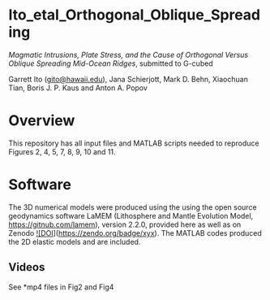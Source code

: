 # Ito\_etal\_Orthogonal\_Oblique\_Spreading



*Magmatic Intrusions, Plate Stress, and the Cause of Orthogonal Versus Oblique Spreading Mid-Ocean Ridges*, submitted to G-cubed



Garrett Ito (gito@hawaii.edu), Jana Schierjott, Mark D. Behn, Xiaochuan Tian, Boris J. P. Kaus and Anton A. Popov



# Overview

This repository has all input files and MATLAB scripts needed to reproduce Figures 2, 4, 5, 7, 8, 9, 10 and 11.

# 

# Software

The 3D numerical models were produced using the using the open source geodynamics software LaMEM (Lithosphere and Mantle Evolution Model, https://gitnub.com/lamem), version 2.2.0, provided here as well as on Zenodo [!\[DOI](https://zenodo.org/badge/835081143.svg)](https://zendo.org/badge/xyx).  The MATLAB codes produced the 2D elastic models and are included.



## Videos

See \*mp4 files in Fig2 and Fig4

